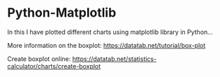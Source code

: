 # Python-Matplotlib
In this I have plotted different charts using matplotlib library in Python...


More information on the boxplot:
https://datatab.net/tutorial/box-plot

Create boxplot online:
https://datatab.net/statistics-calculator/charts/create-boxplot
